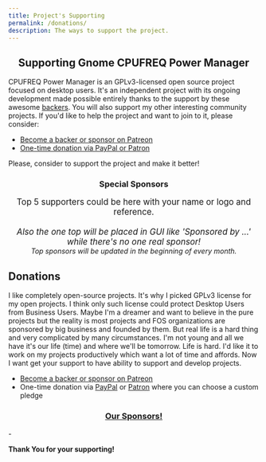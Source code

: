 ```yaml
---
title: Project's Supporting
permalink: /donations/
description: The ways to support the project.
---
```

<h2 align="center">Supporting Gnome CPUFREQ Power Manager</h2>

CPUFREQ Power Manager is an GPLv3-licensed open source project focused on desktop users. It's an independent project with its ongoing development made possible entirely thanks to the support by these awesome [backers](https://github.com/konkor/cpufreq/blob/master/BACKERS.md). You will also support my other interesting community projects. If you'd like to help the project and want to join to it, please consider:
* [Become a backer or sponsor on Patreon](https://www.patreon.com/konkor)
* [One-time donation via PayPal or Patron](#donations)

Please, consider to support the project and make it better!

<h3 align="center">Special Sponsors</h3>
<!--special start-->

<p align="center">
  <big>
    Top 5 supporters could be here with your name or logo and reference.
    <br><br>
    <i>Also the one top will be placed in GUI like 'Sponsored by ...' while there's no one real sponsor!</i>
  </big>
  <br><i>Top sponsors will be updated in the beginning of every month.</i>
</p>

<!--special end-->

## Donations
 I like completely open-source projects. It's why I picked GPLv3 license for my open projects. I think only such license could protect Desktop Users from Business Users. Maybe I'm a dreamer and want to believe in the pure projects but the reality is most projects and FOS organizations are sponsored by big business and founded by them.
 But real life is a hard thing and very complicated by many circumstances. I'm not young and all we have it's our life (time) and where we'll be tomorrow. Life is hard. I'd like it to work on my projects productively which want a lot of time and affords. Now I want get your support to have ability to support and develop projects.

- [Become a backer or sponsor on Patreon](https://www.patreon.com/konkor)
- One-time donation via [PayPal](https://www.paypal.com/cgi-bin/webscr?cmd=_s-xclick&hosted_button_id=JGFPHFHXMER6L) or [Patron](https://www.patreon.com/konkor) where you can choose a custom pledge

<h3 align="center"><a href="{{ "/sponsors" | relative_url }}" align="center">Our Sponsors!</a></h3>
-

**Thank You for your supporting!**
